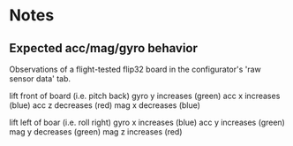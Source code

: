 # Notes

## Expected acc/mag/gyro behavior 

Observations of a flight-tested flip32 board in the configurator's 'raw sensor data' tab.

lift front of board (i.e. pitch back)
gyro y increases (green)
acc x increases (blue)
acc z decreases (red)
mag x decreases (blue)

lift left of boar (i.e. roll right)
gyro x increases (blue)
acc y increases (green)
mag y decreases (green)
mag z increases (red)
